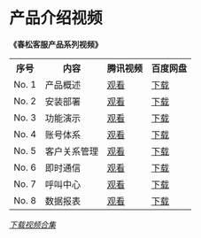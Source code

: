 # 产品介绍视频

<b> 《春松客服产品系列视频》 </b>

<table align="center">
    <tr>
        <th>序号</th>
        <th>内容</th>
        <th>腾讯视频</th>
        <th>百度网盘</th>
    </tr>
    <tr>
        <td>No. 1</td>
        <td>产品概述</td>
        <td><a href="https://v.qq.com/x/page/z0776g0osqu.html" target="_blank">观看</a></td>
        <td><a href="https://pan.baidu.com/s/1BzUveFSkCtfyeU1gUIjp1Q" target="_blank">下载</a></td>
    </tr>
    <tr>
        <td>No. 2</td>
        <td>安装部署</td>
        <td><a href="https://v.qq.com/x/page/b07760u7f8t.html" target="_blank">观看</a></td>
        <td><a href="https://pan.baidu.com/s/1CnZBIIuWpDWATjKTMluzUA" target="_blank">下载</a></td>
    </tr>
    <tr>
        <td>No. 3</td>
        <td>功能演示</td>
        <td><a href="https://v.qq.com/x/page/h077670ceg2.html" target="_blank">观看</a></td>
        <td><a href="https://pan.baidu.com/s/1bCAqUWwk_KQGyfUyvUMt9w" target="_blank">下载</a></td>
    </tr>
    <tr>
        <td>No. 4</td>
        <td>账号体系</td>
        <td><a href="https://v.qq.com/x/page/b0776jwl6w1.html" target="_blank">观看</a></td>
        <td><a href="https://pan.baidu.com/s/18QA9jvXYtwa8Zt78Di9wrg" target="_blank">下载</a></td>
    </tr>
    <tr>
        <td>No. 5</td>
        <td>客户关系管理</td>
        <td><a href="https://v.qq.com/x/page/d0776p8ghpr.html" target="_blank">观看</a></td>
        <td><a href="https://pan.baidu.com/s/1stfkufWkF4byWqvF-ch9Dw" target="_blank">下载</a></td>
    </tr>
    <tr>
        <td>No. 6</td>
        <td>即时通信</td>
        <td><a href="https://v.qq.com/x/page/r0776rdgt6z.html" target="_blank">观看</a></td>
        <td><a href="https://pan.baidu.com/s/1eYEO5OtVu0gyxDI9a-xqJQ" target="_blank">下载</a></td>
    </tr>
    <tr>
        <td>No. 7</td>
        <td>呼叫中心</td>
        <td><a href="https://v.qq.com/x/page/i07785u58jm.html" target="_blank">观看</a></td>
        <td><a href="https://pan.baidu.com/s/1qQOSNMHgcNdXuq0Xib1wXA" target="_blank">下载</a></td>
    </tr>
    <tr>
        <td>No. 8</td>
        <td>数据报表</td>
        <td><a href="https://v.qq.com/x/page/e0778ptg6b0.html" target="_blank">观看</a></td>
        <td><a href="https://pan.baidu.com/s/1iQOz9HR3dkO4lgf5VI4CVw" target="_blank">下载</a></td>
    </tr>
</table>

[_下载视频合集_](https://pan.baidu.com/s/1YH7d7nMm5wZQp7P8kID3KA)
